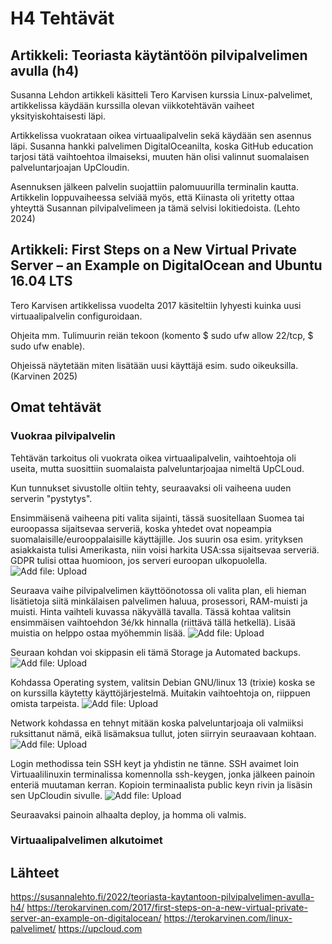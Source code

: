 # H4 Tehtävät

## Artikkeli: Teoriasta käytäntöön pilvipalvelimen avulla (h4)
Susanna Lehdon artikkeli käsitteli Tero Karvisen kurssia Linux-palvelimet, artikkelissa käydään kurssilla olevan viikkotehtävän vaiheet yksityiskohtaisesti läpi.
 
Artikkelissa vuokrataan oikea virtuaalipalvelin sekä käydään sen asennus läpi. Susanna hankki palvelimen DigitalOceanilta, koska GitHub education tarjosi tätä vaihtoehtoa ilmaiseksi, muuten hän olisi valinnut suomalaisen palveluntarjoajan UpCloudin.
  
Asennuksen jälkeen palvelin suojattiin palomuuurilla terminalin kautta. Artikkelin loppuvaiheessa selviää myös, että Kiinasta oli yritetty ottaa yhteyttä Susannan pilvipalvelimeen ja tämä selvisi lokitiedoista. (Lehto 2024)

## Artikkeli: First Steps on a New Virtual Private Server – an Example on DigitalOcean and Ubuntu 16.04 LTS
Tero Karvisen artikkelissa vuodelta 2017 käsiteltiin lyhyesti kuinka uusi virtuaalipalvelin configuroidaan.

Ohjeita mm. Tulimuurin reiän tekoon (komento $ sudo ufw allow 22/tcp, $ sudo ufw enable).

Ohjeissä näytetään miten lisätään uusi käyttäjä esim. sudo oikeuksilla. (Karvinen 2025)

## Omat tehtävät
### Vuokraa pilvipalvelin
Tehtävän tarkoitus oli vuokrata oikea virtuaalipalvelin, vaihtoehtoja oli useita, mutta suosittiin suomalaista palveluntarjoajaa nimeltä UpCLoud.

Kun tunnukset sivustolle oltiin tehty, seuraavaksi oli vaiheena uuden serverin "pystytys". 

Ensimmäisenä vaiheena piti valita sijainti, tässä suositellaan Suomea tai euroopassa sijaitsevaa serveriä, koska yhtedet ovat nopeampia suomalaisille/eurooppalaisille käyttäjille. Jos suurin osa esim. yrityksen asiakkaista tulisi Amerikasta, niin voisi harkita USA:ssa sijaitsevaa serveriä. GDPR tulisi ottaa huomioon, jos serveri euroopan ulkopuolella.
![Add file: Upload](kuvat/upcloud1.png)

Seuraava vaihe pilvipalvelimen käyttöönotossa oli valita plan, eli hieman lisätietoja siitä minkälaisen palvelimen haluua, prosessori, RAM-muisti ja muisti. Hinta vaihteli kuvassa näkyvällä tavalla. Tässä kohtaa valitsin ensimmäisen vaihtoehdon 3é/kk hinnalla (riittävä tällä hetkellä). Lisää muistia on helppo ostaa myöhemmin lisää.
![Add file: Upload](kuvat/upcloud2.png)

Seuraan kohdan voi skippasin eli tämä Storage ja Automated backups.
![Add file: Upload](kuvat/upcloud3.png)

Kohdassa Operating system, valitsin Debian GNU/linux 13 (trixie) koska se on kurssilla käytetty käyttöjärjestelmä. Muitakin vaihtoehtoja on, riippuen omista tarpeista.
![Add file: Upload](kuvat/upcloud6.png)

Network kohdassa en tehnyt mitään koska palveluntarjoaja oli valmiiksi ruksittanut nämä, eikä lisämaksua tullut, joten siirryin seuraavaan kohtaan.
![Add file: Upload](kuvat/upcloud4.png)

Login methodissa tein SSH keyt ja yhdistin ne tänne. SSH avaimet loin Virtuaalilinuxin terminalissa komennolla ssh-keygen, jonka jälkeen painoin enteriä muutaman kerran. Kopioin terminaalista public keyn rivin ja lisäsin sen UpCloudin sivulle.
![Add file: Upload](kuvat/upcloud5.png)

Seuraavaksi painoin alhaalta deploy, ja homma oli valmis.

### Virtuaalipalvelimen alkutoimet



## Lähteet
https://susannalehto.fi/2022/teoriasta-kaytantoon-pilvipalvelimen-avulla-h4/
https://terokarvinen.com/2017/first-steps-on-a-new-virtual-private-server-an-example-on-digitalocean/
https://terokarvinen.com/linux-palvelimet/
https://upcloud.com
